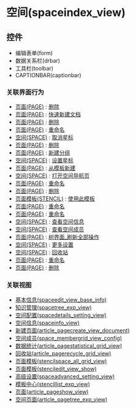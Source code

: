 # 空间(spaceindex_view)  <!-- {docsify-ignore-all} -->






## 控件
  * 编辑表单(form)
  * 数据关系栏(drbar)
  * 工具栏(toolbar)
  * CAPTIONBAR(captionbar)


### 关联界面行为
  * [页面(PAGE)](module/Wiki/Article_page) : [删除](module/Wiki/Article_page#界面行为)
  * [页面(PAGE)](module/Wiki/Article_page) : [快速新建文档](module/Wiki/Article_page#界面行为)
  * [页面(PAGE)](module/Wiki/Article_page) : [删除](module/Wiki/Article_page#界面行为)
  * [页面(PAGE)](module/Wiki/Article_page) : [重命名](module/Wiki/Article_page#界面行为)
  * [空间(SPACE)](module/Wiki/Space) : [取消星标](module/Wiki/Space#界面行为)
  * [页面(PAGE)](module/Wiki/Article_page) : [删除](module/Wiki/Article_page#界面行为)
  * [页面(PAGE)](module/Wiki/Article_page) : [新建分组](module/Wiki/Article_page#界面行为)
  * [空间(SPACE)](module/Wiki/Space) : [设置星标](module/Wiki/Space#界面行为)
  * [页面(PAGE)](module/Wiki/Article_page) : [从模板新建](module/Wiki/Article_page#界面行为)
  * [空间(SPACE)](module/Wiki/Space) : [打开空间导航页](module/Wiki/Space#界面行为)
  * [页面(PAGE)](module/Wiki/Article_page) : [重命名](module/Wiki/Article_page#界面行为)
  * [页面(PAGE)](module/Wiki/Article_page) : [删除](module/Wiki/Article_page#界面行为)
  * [页面模板(STENCIL)](module/Wiki/Stencil) : [使用此模板](module/Wiki/Stencil#界面行为)
  * [页面(PAGE)](module/Wiki/Article_page) : [重命名](module/Wiki/Article_page#界面行为)
  * [页面(PAGE)](module/Wiki/Article_page) : [重命名](module/Wiki/Article_page#界面行为)
  * [空间(SPACE)](module/Wiki/Space) : [查看空间信息](module/Wiki/Space#界面行为)
  * [空间(SPACE)](module/Wiki/Space) : [查看空间成员](module/Wiki/Space#界面行为)
  * [页面(PAGE)](module/Wiki/Article_page) : [树界面_刷新全部操作](module/Wiki/Article_page#界面行为)
  * [空间(SPACE)](module/Wiki/Space) : [更多设置](module/Wiki/Space#界面行为)
  * [空间(SPACE)](module/Wiki/Space) : [回收站](module/Wiki/Space#界面行为)
  * [页面(PAGE)](module/Wiki/Article_page) : [重命名](module/Wiki/Article_page#界面行为)
  * [页面(PAGE)](module/Wiki/Article_page) : [删除](module/Wiki/Article_page#界面行为)

### 关联视图
  * [基本信息(spaceedit_view_base_info)](app/view/spaceedit_view_base_info)
  * [知识管理(spacetree_exp_view)](app/view/spacetree_exp_view)
  * [空间配置(spacedetails_setting_view)](app/view/spacedetails_setting_view)
  * [空间信息(spaceinfo_view)](app/view/spaceinfo_view)
  * [新建页面(article_pagecreate_view_document)](app/view/article_pagecreate_view_document)
  * [空间成员(space_membergrid_view_config)](app/view/space_membergrid_view_config)
  * [数据统计(article_pagestatistical_grid_view)](app/view/article_pagestatistical_grid_view)
  * [回收站(article_pagerecycle_grid_view)](app/view/article_pagerecycle_grid_view)
  * [页面模板(stencilspace_all_grid_view)](app/view/stencilspace_all_grid_view)
  * [页面模板(stenciledit_view_show)](app/view/stenciledit_view_show)
  * [高级设置(spaceadvanced_setting_view)](app/view/spaceadvanced_setting_view)
  * [模板中心(stencillist_exp_view)](app/view/stencillist_exp_view)
  * [页面(article_pageshow_view)](app/view/article_pageshow_view)
  * [空间页面(article_pagetree_exp_view)](app/view/article_pagetree_exp_view)

<script>
 const { createApp } = Vue
  createApp({
    data() {
      return {
        message: '!'
      }
    }
  }).use(ElementPlus).mount('#app')
</script>